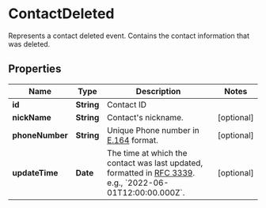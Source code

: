

# ContactDeleted

Represents a contact deleted event. Contains the contact information that was deleted.

## Properties

| Name | Type | Description | Notes |
|------------ | ------------- | ------------- | -------------|
|**id** | **String** | Contact ID |  |
|**nickName** | **String** | Contact&#39;s nickname. |  [optional] |
|**phoneNumber** | **String** | Unique Phone number in [E.164](https://en.wikipedia.org/wiki/E.164) format. |  [optional] |
|**updateTime** | **Date** | The time at which the contact was last updated, formatted in [RFC 3339](https://datatracker.ietf.org/doc/html/rfc3339). e.g., &#x60;2022-06-01T12:00:00.000Z&#x60;. |  [optional] |



